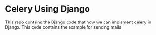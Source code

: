 # Celery Using Django
This repo contains the Django code that how we can implement celery in Django. This code contains the example for sending mails
